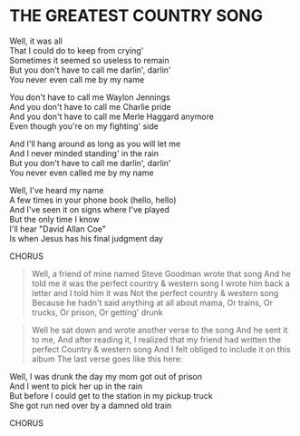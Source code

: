 # THE GREATEST COUNTRY SONG

Well, it was all\
That I could do to keep from crying'\
Sometimes it seemed so useless to remain\
But you don't have to call me darlin', darlin'\
You never even call me by my name

You don't have to call me Waylon Jennings\
And you don't have to call me Charlie pride\
And you don't have to call me Merle Haggard anymore\
Even though you're on my fighting' side

And I'll hang around as long as you will let me\
And I never minded standing' in the rain\
But you don't have to call me darlin', darlin'\
You never even called me by my name

Well, I've heard my name\
A few times in your phone book (hello, hello)\
And I've seen it on signs where I've played\
But the only time I know\
I'll hear "David Allan Coe"\
Is when Jesus has his final judgment day

CHORUS

> Well, a friend of mine named Steve Goodman wrote that song
> And he told me it was the perfect country & western song
> I wrote him back a letter and I told him it was
> Not the perfect country & western song 
> Because he hadn't said anything at all about mama,
> Or trains, Or trucks, Or prison, Or getting' drunk

> Well he sat down and wrote another verse to the song
> And he sent it to me,
> And after reading it,
> I realized that my friend had written the perfect
> Country & western song
> And I felt obliged to include it on this album
> The last verse goes like this here:

Well, I was drunk the day my mom got out of prison\
And I went to pick her up in the rain\
But before I could get to the station in my pickup truck\
She got run ned over by a damned old train

CHORUS
